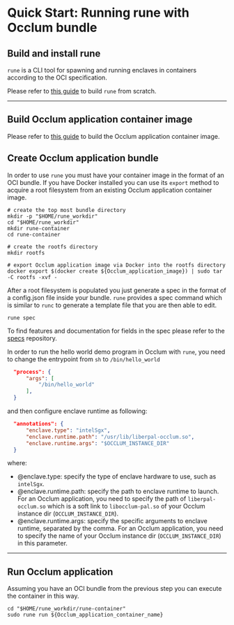 # Quick Start: Running rune with Occlum bundle

## Build and install rune
`rune` is a CLI tool for spawning and running enclaves in containers according to the OCI specification.

Please refer to [this guide](https://github.com/alibaba/inclavare-containers/blob/master/README.md#rune) to build `rune` from scratch.

---

## Build Occlum application container image
Please refer to [this guide](https://github.com/alibaba/inclavare-containers/blob/master/docs/running_rune_with_occlum.md) to build the Occlum application container image.

## Create Occlum application bundle
In order to use `rune` you must have your container image in the format of an OCI bundle. If you have Docker installed you can use its `export` method to acquire a root filesystem from an existing Occlum application container image.

```shell
# create the top most bundle directory
mkdir -p "$HOME/rune_workdir"
cd "$HOME/rune_workdir"
mkdir rune-container
cd rune-container

# create the rootfs directory
mkdir rootfs

# export Occlum application image via Docker into the rootfs directory
docker export $(docker create ${Occlum_application_image}) | sudo tar -C rootfs -xvf -
```

After a root filesystem is populated you just generate a spec in the format of a config.json file inside your bundle. `rune` provides a spec command which is similar to `runc` to generate a template file that you are then able to edit.

```shell
rune spec
```

To find features and documentation for fields in the spec please refer to the [specs](https://github.com/opencontainers/runtime-spec) repository.

In order to run the hello world demo program in Occlum with `rune`, you need to change the entrypoint from `sh` to `/bin/hello_world`
``` json
  "process": {
      "args": [
          "/bin/hello_world"
      ],
  }
```

and then configure enclave runtime as following:
``` json
  "annotations": {
      "enclave.type": "intelSgx",
      "enclave.runtime.path": "/usr/lib/liberpal-occlum.so",
      "enclave.runtime.args": "$OCCLUM_INSTANCE_DIR"
  }
```

where:
- @enclave.type: specify the type of enclave hardware to use, such as `intelSgx`.
- @enclave.runtime.path: specify the path to enclave runtime to launch. For an Occlum application, you need to specify the path of `liberpal-occlum.so` which is a soft link to `libocclum-pal.so` of your Occlum instance dir (`OCCLUM_INSTANCE_DIR`).
- @enclave.runtime.args: specify the specific arguments to enclave runtime, separated by the comma. For an Occlum application, you need to specify the name of your Occlum instance dir (`OCCLUM_INSTANCE_DIR`) in this parameter.

---

## Run Occlum application
Assuming you have an OCI bundle from the previous step you can execute the container in this way.

```shell
cd "$HOME/rune_workdir/rune-container"
sudo rune run ${Occlum_application_container_name}
```
